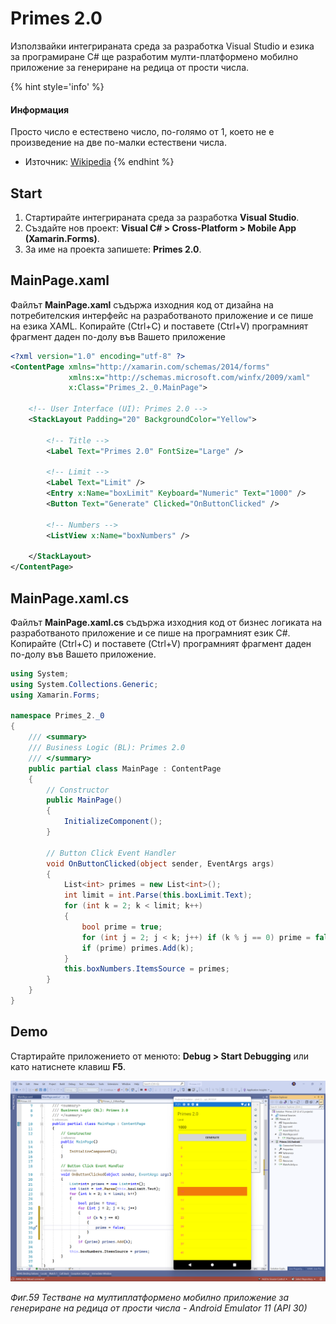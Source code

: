 # Primes 2.0

Използвайки интегрираната среда за разработка Visual Studio и езика за програмиране C\# ще разработим мулти-платформено мобилно приложение за генериране на редица от прости числа.

{% hint style='info' %}
#### Информация
Просто число е естествено число, по-голямо от 1, което не е произведение на две по-малки естествени числа.
- Източник: [Wikipedia](https://en.wikipedia.org/wiki/Prime_number)
{% endhint %}

## Start

1. Стартирайте интегрираната среда за разработка **Visual Studio**. 
2. Създайте нов проект: **Visual C\# &gt; Cross-Platform &gt; Mobile App \(Xamarin.Forms\)**. 
3. За име на проекта запишете: **Primes 2.0**.

## MainPage.xaml

Файлът **MainPage.xaml** съдържа изходния код от дизайна на потребителския интерфейс на разработваното приложение и се пише на езика XAML. Копирайте \(Ctrl+C\) и поставете \(Ctrl+V\) програмният фрагмент даден по-долу във Вашето приложение

```xml
<?xml version="1.0" encoding="utf-8" ?>
<ContentPage xmlns="http://xamarin.com/schemas/2014/forms"
             xmlns:x="http://schemas.microsoft.com/winfx/2009/xaml"
             x:Class="Primes_2._0.MainPage">

    <!-- User Interface (UI): Primes 2.0 -->
    <StackLayout Padding="20" BackgroundColor="Yellow">
        
        <!-- Title -->
        <Label Text="Primes 2.0" FontSize="Large" />

        <!-- Limit -->
        <Label Text="Limit" />
        <Entry x:Name="boxLimit" Keyboard="Numeric" Text="1000" />
        <Button Text="Generate" Clicked="OnButtonClicked" />
        
        <!-- Numbers -->
        <ListView x:Name="boxNumbers" />
        
    </StackLayout>
</ContentPage>
```

## MainPage.xaml.cs

Файлът **MainPage.xaml.cs** съдържа изходния код от бизнес логиката на разработваното приложение и се пише на програмният език C\#. Копирайте \(Ctrl+C\) и поставете \(Ctrl+V\) програмният фрагмент даден по-долу във Вашето приложение.

```csharp
using System;
using System.Collections.Generic;
using Xamarin.Forms;

namespace Primes_2._0
{
    /// <summary>
    /// Business Logic (BL): Primes 2.0
    /// </summary>
    public partial class MainPage : ContentPage
    {
        // Constructor
        public MainPage()
        {
            InitializeComponent();
        }

        // Button Click Event Handler
        void OnButtonClicked(object sender, EventArgs args)
        {
            List<int> primes = new List<int>();
            int limit = int.Parse(this.boxLimit.Text);
            for (int k = 2; k < limit; k++)
            {
                bool prime = true;
                for (int j = 2; j < k; j++) if (k % j == 0) prime = false;
                if (prime) primes.Add(k);
            }
            this.boxNumbers.ItemsSource = primes;
        }
    }
}
```

## Demo

Стартирайте приложението от менюто: **Debug &gt; Start Debugging** или като натиснете клавиш **F5**.

![](/images/59_Primes_2.0.png)

_Фиг.59 Тестване на мултиплатформено мобилно приложение за генериране на редица от прости числа - Android Emulator 11 \(API 30\)_


